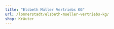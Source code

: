 ```yaml
---
title: "Elsbeth Müller Vertriebs KG"
url: /lonnerstadt/elsbeth-mueller-vertriebs-kg/
shop: Kräuter
---
```

